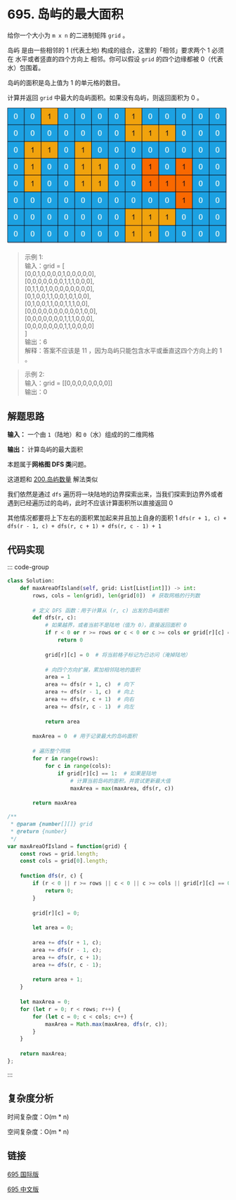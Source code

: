 # 695. 岛屿的最大面积 <Badge type="warning" text="Medium" />

给你一个大小为 `m x n` 的二进制矩阵 `grid` 。

岛屿 是由一些相邻的 1 (代表土地) 构成的组合，这里的「相邻」要求两个 1 必须在 水平或者竖直的四个方向上 相邻。你可以假设 `grid` 的四个边缘都被 0（代表水）包围着。

岛屿的面积是岛上值为 1 的单元格的数目。

计算并返回 `grid` 中最大的岛屿面积。如果没有岛屿，则返回面积为 0 。

![695](./assets/695.png)

>示例 1:  
输入：grid = [   
    [0,0,1,0,0,0,0,1,0,0,0,0,0],   
    [0,0,0,0,0,0,0,1,1,1,0,0,0],   
    [0,1,1,0,1,0,0,0,0,0,0,0,0],   
    [0,1,0,0,1,1,0,0,1,0,1,0,0],   
    [0,1,0,0,1,1,0,0,1,1,1,0,0],   
    [0,0,0,0,0,0,0,0,0,0,1,0,0],   
    [0,0,0,0,0,0,0,1,1,1,0,0,0],   
    [0,0,0,0,0,0,0,1,1,0,0,0,0]   
]   
输出：6   
解释：答案不应该是 11 ，因为岛屿只能包含水平或垂直这四个方向上的 1 。  

>示例 2:  
输入：grid = [[0,0,0,0,0,0,0,0]]   
输出：0   

## 解题思路
**输入：** 一个由 `1`（陆地）和 `0`（水）组成的的二维网格

**输出：** 计算岛屿的最大面积

本题属于**网格图 DFS 类**问题。

这道题和 [200.岛屿数量](./200.md) 解法类似

我们依然是通过 `dfs` 遍历将一块陆地的边界探索出来，当我们探索到边界外或者遇到已经遍历过的岛屿，此时不应该计算面积所以直接返回 0

其他情况都要将上下左右的面积累加起来并且加上自身的面积 1 `dfs(r + 1, c) + dfs(r - 1, c) + dfs(r, c + 1) + dfs(r, c - 1) + 1`


## 代码实现

::: code-group

```python
class Solution:
    def maxAreaOfIsland(self, grid: List[List[int]]) -> int:
        rows, cols = len(grid), len(grid[0])  # 获取网格的行列数

        # 定义 DFS 函数：用于计算从 (r, c) 出发的岛屿面积
        def dfs(r, c):
            # 如果越界，或者当前不是陆地（值为 0），直接返回面积 0
            if r < 0 or r >= rows or c < 0 or c >= cols or grid[r][c] == 0:
                return 0

            grid[r][c] = 0  # 将当前格子标记为已访问（淹掉陆地）

            # 向四个方向扩展，累加相邻陆地的面积
            area = 1
            area += dfs(r + 1, c)  # 向下
            area += dfs(r - 1, c)  # 向上
            area += dfs(r, c + 1)  # 向右
            area += dfs(r, c - 1)  # 向左

            return area

        maxArea = 0  # 用于记录最大的岛屿面积

        # 遍历整个网格
        for r in range(rows):
            for c in range(cols):
                if grid[r][c] == 1:  # 如果是陆地
                    # 计算当前岛屿的面积，并尝试更新最大值
                    maxArea = max(maxArea, dfs(r, c))

        return maxArea
```

```javascript
/**
 * @param {number[][]} grid
 * @return {number}
 */
var maxAreaOfIsland = function(grid) {
    const rows = grid.length;
    const cols = grid[0].length;

    function dfs(r, c) {
        if (r < 0 || r >= rows || c < 0 || c >= cols || grid[r][c] == 0) {
            return 0;
        }

        grid[r][c] = 0;

        let area = 0;

        area += dfs(r + 1, c);
        area += dfs(r - 1, c);
        area += dfs(r, c + 1);
        area += dfs(r, c - 1);

        return area + 1;
    }

    let maxArea = 0;
    for (let r = 0; r < rows; r++) {
        for (let c = 0; c < cols; c++) {
            maxArea = Math.max(maxArea, dfs(r, c));
        }
    }

    return maxArea;
};
```

:::

## 复杂度分析

时间复杂度：O(m * n)

空间复杂度：O(m * n)

## 链接

[695 国际版](https://leetcode.com/problems/max-area-of-island/description/)

[695 中文版](https://leetcode.cn/problems/max-area-of-island/description/)


